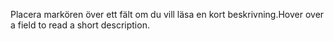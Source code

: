 <span data-ttu-id="359b3-101">Placera markören över ett fält om du vill läsa en kort beskrivning.</span><span class="sxs-lookup"><span data-stu-id="359b3-101">Hover over a field to read a short description.</span></span>
